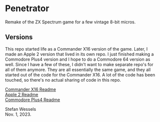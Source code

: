 # Penetrator

Remake of the ZX Spectrum game for a few vintage 8-bit micros.

## Versions

This repo started life as a Commander X16 version of the game.  Later, I made an Apple 2 version that lived in its own repo.  I just finished making a Commodore Plus4 version and I hope to do a Commodore 64 version as well.  Since I have a few of these, I didn't want to make separate repo's for all of them anymore.  They are all essentially the same game, and they all started out of the code for the Commander X16.  A lot of the code has been touched, so there's no actual sharing of code in this repo.  
  
[Commander X16 Readme](README.cx16.md)  
[Apple 2 Readme](README.apple2.md)  
[Commodore Plus4 Readme](README.plus4.md)  
  
Stefan Wessels  
Nov. 1, 2023.  
